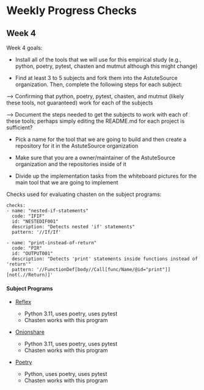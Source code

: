 # Weekly Progress Checks

## Week 4

Week 4 goals: 

* Install all of the tools that we will use for this empirical study (e.g., python, poetry, pytest, chasten and mutmut although this might change)

* Find at least 3 to 5 subjects and fork them into the AstuteSource organization. Then, complete the following steps for each subject:

--> Confirming that python, poetry, pytest, chasten, and mutmut (likely these tools, not guaranteed) work for each of the subjects

--> Document the steps needed to get the subjects to work with each of these tools; perhaps simply editing the README.md for each project is sufficient?

* Pick a name for the tool that we are going to build and then create a repository for it in the AstuteSource organization

* Make sure that you are a owner/maintainer of the AstuteSource organization and the repositories inside of it

* Divide up the implementation tasks from the whiteboard pictures for the main tool that we are going to implement

Checks used for evaluating chasten on the subject programs:

```text
checks:
- name: "nested-if-statements"
  code: "IFIF"
  id: "NESTEDIF001"
  description: "Detects nested 'if' statements"
  pattern: '//If/If'

- name: "print-instead-of-return"
  code: "PIR"
  id: "OUTPUT001"
  description: "Detects 'print' statements inside functions instead of 'return'"
  pattern: '//FunctionDef[body//Call[func/Name/@id="print"]][not(.//Return)]'
```

#### Subject Programs

- [Reflex](https://github.com/reflex-dev/reflex) 
    - Python 3.11, uses poetry, uses pytest
    - Chasten works with this program

- [Onionshare](https://github.com/onionshare/onionshare) 
    - Python 3.11, uses poetry, uses pytest
    - Chasten works with this program

- [Poetry](https://github.com/python-poetry/poetry)
    - Python, uses poetry, uses pytest
    - Chasten works with this program